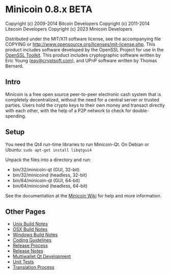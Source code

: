 Minicoin 0.8.x BETA
====================

Copyright (c) 2009-2014 Bitcoin Developers
Copyright (c) 2011-2014 Litecoin Developers
Copyright (c) 2023 Minicoin Developers

Distributed under the MIT/X11 software license, see the accompanying
file COPYING or http://www.opensource.org/licenses/mit-license.php.
This product includes software developed by the OpenSSL Project for use in the [OpenSSL Toolkit](http://www.openssl.org/). This product includes
cryptographic software written by Eric Young ([eay@cryptsoft.com](mailto:eay@cryptsoft.com)), and UPnP software written by Thomas Bernard.


Intro
---------------------
Minicoin is a free open source peer-to-peer electronic cash system that is
completely decentralized, without the need for a central server or trusted
parties.  Users hold the crypto keys to their own money and transact directly
with each other, with the help of a P2P network to check for double-spending.


Setup
---------------------
You need the Qt4 run-time libraries to run Minicoin-Qt. On Debian or Ubuntu:
	`sudo apt-get install libqtgui4`

Unpack the files into a directory and run:

- bin/32/minicoin-qt (GUI, 32-bit)
- bin/32/minicoind (headless, 32-bit)
- bin/64/minicoin-qt (GUI, 64-bit)
- bin/64/minicoind (headless, 64-bit)

See the documentation at the [Minicoin Wiki](http://minicoin.info)
for help and more information.


Other Pages
---------------------
- [Unix Build Notes](build-unix.md)
- [OSX Build Notes](build-osx.md)
- [Windows Build Notes](build-msw.md)
- [Coding Guidelines](coding.md)
- [Release Process](release-process.md)
- [Release Notes](release-notes.md)
- [Multiwallet Qt Development](multiwallet-qt.md)
- [Unit Tests](unit-tests.md)
- [Translation Process](translation_process.md)
